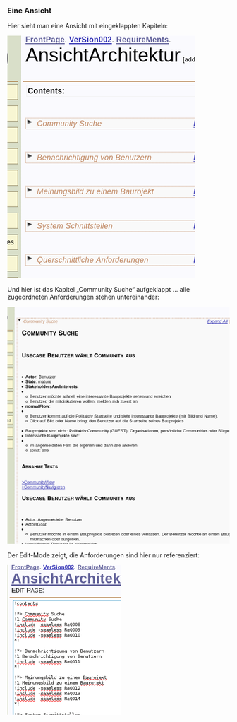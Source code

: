 ### Eine Ansicht
Hier sieht man eine Ansicht mit eingeklappten Kapiteln:

![Abbildung 9: Eingebettete Anforderungen eingeklappt][view1]

[view1]: https://raw.githubusercontent.com/DomainDrivenArchitecture/ddaArchitecture/master/images/30_requirements/FitnesseAnsicht01_zusammengeklappt.png "Abbildung 9: Eingebettete Anforderungen eingeklappt"

Und hier ist das Kapitel „Community Suche“ aufgeklappt … alle zugeordneten Anforderungen stehen untereinander:

![Abbildung 10: Eingebettete Anforderungen aufgeklappt][view2]

[view2]: https://raw.githubusercontent.com/DomainDrivenArchitecture/ddaArchitecture/master/images/30_requirements/FitnesseAnsicht02_MehrereAnforderungenAufEinmal.png "Abbildung 10: Eingebettete Anforderungen aufgeklappt"

Der Edit-Mode zeigt, die Anforderungen sind hier nur referenziert:

![Abbildung 11: Im Edit Mode wird die Referenzierung deutlich][view3]

[view3]: https://raw.githubusercontent.com/DomainDrivenArchitecture/ddaArchitecture/master/images/30_requirements/FitnesseAnsicht03_imEditMode.png "Abbildung 11: Im Edit Mode wird die Referenzierung deutlich"